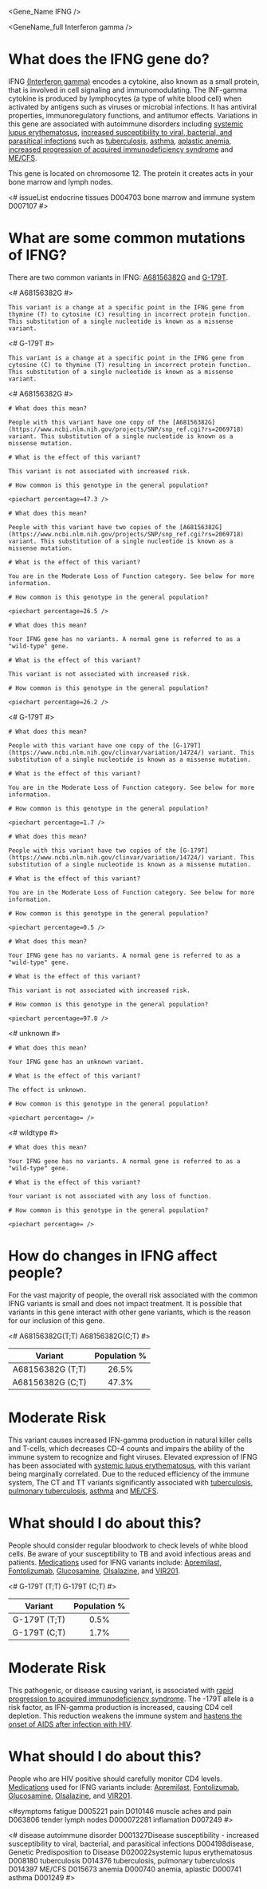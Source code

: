<Gene_Name IFNG />

<GeneName_full Interferon gamma />

# What does the IFNG gene do?

IFNG [(Interferon gamma)](http://www.uniprot.org/uniprot/P01579) encodes a cytokine, also known as a small protein, that is involved in cell signaling and immunomodulating. The INF-gamma cytokine is produced by lymphocytes (a type of white blood cell) when activated by antigens such as viruses or microbial infections. It has antiviral properties, immunoregulatory functions, and antitumor effects. Variations in this gene are associated with autoimmune disorders including [systemic lupus erythematosus](https://www.ncbi.nlm.nih.gov/pubmed/19919944), [increased susceptibility to viral, bacterial, and parasitical infections](https://www.ncbi.nlm.nih.gov/gene/3458) such as [tuberculosis](https://www.ncbi.nlm.nih.gov/pubmed/24529854), [asthma](https://www.ncbi.nlm.nih.gov/pubmed/18385742), [aplastic anemia](http://www.uniprot.org/citations/15327519), [increased progression of acquired immunodeficiency syndrome](https://www.ncbi.nlm.nih.gov/pubmed/12854077) and [ME/CFS]( https://www.ncbi.nlm.nih.gov/pubmed/26063326).

This gene is located on chromosome 12. The protein it creates acts in your bone marrow and lymph nodes.

<# issueList endocrine tissues D004703   bone marrow and immune system D007107   #>

<TissueList D004703 D007107   />

<GeneAnalysis gene="IFNG" interval="NC_000012.12:g.68154770_68159741"> 

# What are some common mutations of IFNG?
 
There are two common variants in IFNG: [A68156382G](https://www.ncbi.nlm.nih.gov/projects/SNP/snp_ref.cgi?rs=2069718) and [G-179T](https://www.ncbi.nlm.nih.gov/clinvar/variation/14724/).

<# A68156382G #>
  <Variant hgvs="NC_000012.12:g.68156382A>G" name="A68156382G"> 

    This variant is a change at a specific point in the IFNG gene from thymine (T) to cytosine (C) resulting in incorrect protein function. This substitution of a single nucleotide is known as a missense variant.

  </Variant>
<# G-179T #>
  <Variant hgvs="NC_000005.10:g.40831840C>T" name="G-179T"> 

    This variant is a change at a specific point in the IFNG gene from cytosine (C) to thymine (T) resulting in incorrect protein function. This substitution of a single nucleotide is known as a missense variant.

  </Variant>

<# A68156382G #>
  <Genotype hgvs="NC_000012.12:g.[68156382A>G];[68156382=]" name="A68156382G"> 

    # What does this mean?
 
    People with this variant have one copy of the [A68156382G](https://www.ncbi.nlm.nih.gov/projects/SNP/snp_ref.cgi?rs=2069718) variant. This substitution of a single nucleotide is known as a missense mutation.

    # What is the effect of this variant?

    This variant is not associated with increased risk.

    # How common is this genotype in the general population?

    <piechart percentage=47.3 />
  </Genotype>
  <Genotype hgvs="NC_000012.12:g.[68156382A>G];[68156382A>G]" name="A68156382G"> 
 
    # What does this mean?

    People with this variant have two copies of the [A68156382G](https://www.ncbi.nlm.nih.gov/projects/SNP/snp_ref.cgi?rs=2069718) variant. This substitution of a single nucleotide is known as a missense mutation.

    # What is the effect of this variant?

    You are in the Moderate Loss of Function category. See below for more information.

    # How common is this genotype in the general population?

    <piechart percentage=26.5 />
  </Genotype>
  <Genotype hgvs="NC_000012.12:g.[68156382=];[68156382=]" name="A68156382G"> 
 
    # What does this mean?

    Your IFNG gene has no variants. A normal gene is referred to as a "wild-type" gene.

    # What is the effect of this variant?

    This variant is not associated with increased risk.

    # How common is this genotype in the general population?

    <piechart percentage=26.2 />
  </Genotype>
<# G-179T #>
  <Genotype hgvs="NC_000005.10:g.[40831840C>T];[40831840=]" name="G-179T"> 

    # What does this mean?
 
    People with this variant have one copy of the [G-179T](https://www.ncbi.nlm.nih.gov/clinvar/variation/14724/) variant. This substitution of a single nucleotide is known as a missense mutation.

    # What is the effect of this variant?

    You are in the Moderate Loss of Function category. See below for more information.

    # How common is this genotype in the general population?

    <piechart percentage=1.7 />
  </Genotype>
  <Genotype hgvs="NC_000005.10:g.[40831840C>T];[40831840C>T]" name="G-179T"> 
 
    # What does this mean?

    People with this variant have two copies of the [G-179T](https://www.ncbi.nlm.nih.gov/clinvar/variation/14724/) variant. This substitution of a single nucleotide is known as a missense mutation.

    # What is the effect of this variant?

    You are in the Moderate Loss of Function category. See below for more information.

    # How common is this genotype in the general population?

    <piechart percentage=0.5 />
  </Genotype>
  <Genotype hgvs="NC_000005.10:g.[40831840=];[40831840=]" name="G-179T"> 
 
    # What does this mean?

    Your IFNG gene has no variants. A normal gene is referred to as a "wild-type" gene.

    # What is the effect of this variant?

    This variant is not associated with increased risk.

    # How common is this genotype in the general population?

    <piechart percentage=97.8 />
  </Genotype>
<# unknown #>
  <Genotype hgvs="unknown"> 
 
    # What does this mean?

    Your IFNG gene has an unknown variant.

    # What is the effect of this variant?

    The effect is unknown.

    # How common is this genotype in the general population?

    <piechart percentage= />
  </Genotype>
<# wildtype #>
  <Genotype hgvs="wildtype">
 
    # What does this mean?

    Your IFNG gene has no variants. A normal gene is referred to as a "wild-type" gene.

    # What is the effect of this variant?

    Your variant is not associated with any loss of function.

    # How common is this genotype in the general population?

    <piechart percentage= />
  </Genotype>
</GeneAnalysis>

# How do changes in IFNG affect people?

For the vast majority of people, the overall risk associated with the common IFNG variants is small and does not impact treatment. It is possible that variants in this gene interact with other gene variants, which is the reason for our inclusion of this gene.

<# A68156382G(T;T) A68156382G(C;T) #>

| Variant       |Population %           |
| :-------------: |:-------------:| 
| A68156382G (T;T) | 26.5% | 
| A68156382G (C;T) |  47.3%   | 

# Moderate Risk

This variant causes increased IFN-gamma production in natural killer cells and T-cells, which decreases CD-4 counts and impairs the ability of the immune system to recognize and fight viruses. Elevated expression of IFNG has been associated with [systemic lupus erythematosus](https://www.ncbi.nlm.nih.gov/pubmed/19919944), with this variant being marginally correlated. Due to the reduced efficiency of the immune system, The CT and TT variants significantly associated with [tuberculosis](https://www.ncbi.nlm.nih.gov/pubmed/24529854),  [pulmonary tuberculosis](https://www.ncbi.nlm.nih.gov/pubmed/28867622), [asthma](https://www.ncbi.nlm.nih.gov/pubmed/18385742) and [ME/CFS](https://www.ncbi.nlm.nih.gov/pubmed/26063326).

# What should I do about this?

People should consider regular bloodwork to check levels of white blood cells. Be aware of your susceptibility to TB and avoid infectious areas and patients.  [Medications](http://www.uniprot.org/uniprot/P01579) used for IFNG variants include: [Apremilast](https://www.drugbank.ca/drugs/DB05676), [Fontolizumab](https://www.drugbank.ca/drugs/DB05111), [Glucosamine](https://www.drugbank.ca/drugs/DB01296), [Olsalazine](https://www.drugbank.ca/drugs/DB01250), and [VIR201](https://www.drugbank.ca/drugs/DB05110).

<# G-179T (T;T) G-179T (C;T) #>

| Variant       |Population %           | 
| :-------------: |:-------------:| 
| G-179T (T;T) | 0.5%     | 
| G-179T (C;T) | 1.7%     | 

# Moderate Risk

This pathogenic, or disease causing variant, is associated with [rapid progression to acquired immunodeficiency syndrome](https://www.ncbi.nlm.nih.gov/medgen/C4016227).  The -179T allele is a risk factor, as IFN-gamma production is increased, causing CD4 cell depletion. This reduction weakens the immune system and [hastens the onset of AIDS after infection with HIV](https://www.ncbi.nlm.nih.gov/pubmed/16724074).

# What should I do about this?

People who are HIV positive should carefully monitor CD4 levels. [Medications](http://www.uniprot.org/uniprot/P01579) used for IFNG variants include: [Apremilast](https://www.drugbank.ca/drugs/DB05676), [Fontolizumab](https://www.drugbank.ca/drugs/DB05111), [Glucosamine](https://www.drugbank.ca/drugs/DB01296), [Olsalazine](https://www.drugbank.ca/drugs/DB01250), and [VIR201](https://www.drugbank.ca/drugs/DB05110).

<#symptoms fatigue D005221 pain D010146 muscle aches and pain D063806 tender lymph nodes D000072281 inflamation D007249 #>

<symptoms D005221 D010146 D063806 D000072281 D007249 />

<# disease autoimmune disorder	D001327Disease susceptibility - increased susceptibility to viral, bacterial, and parasitical infections	D004198disease, Genetic Predisposition to Disease	D020022systemic lupus erythematosus	D008180 tuberculosis	D014376 tuberculosis, pulmonary tuberculosis	D014397 ME/CFS	D015673 anemia	D000740 anemia, aplastic	D000741 asthma	D001249 #>

<disease 	D001327	D004198	D020022	D008180	D014376	D014397	D015673	D000740	D000741 D001249 />
